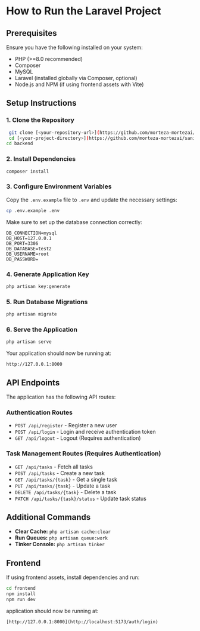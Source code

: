 # How to Run the Laravel Project

## Prerequisites
Ensure you have the following installed on your system:

- PHP (>=8.0 recommended)
- Composer
- MySQL
- Laravel (installed globally via Composer, optional)
- Node.js and NPM (if using frontend assets with Vite)

## Setup Instructions

### 1. Clone the Repository
```bash
 git clone [<your-repository-url>](https://github.com/morteza-mortezai/sanikar)
 cd [<your-project-directory>](https://github.com/morteza-mortezai/sanikar)
cd backend
```

### 2. Install Dependencies
```bash
composer install
```

### 3. Configure Environment Variables
Copy the `.env.example` file to `.env` and update the necessary settings:
```bash
cp .env.example .env
```
Make sure to set up the database connection correctly:
```env
DB_CONNECTION=mysql
DB_HOST=127.0.0.1
DB_PORT=3306
DB_DATABASE=test2
DB_USERNAME=root
DB_PASSWORD=
```

### 4. Generate Application Key
```bash
php artisan key:generate
```

### 5. Run Database Migrations
```bash
php artisan migrate
```


### 6. Serve the Application
```bash
php artisan serve
```
Your application should now be running at:
```
http://127.0.0.1:8000
```

## API Endpoints
The application has the following API routes:

### Authentication Routes
- `POST /api/register` - Register a new user
- `POST /api/login` - Login and receive authentication token
- `GET /api/logout` - Logout (Requires authentication)

### Task Management Routes (Requires Authentication)
- `GET /api/tasks` - Fetch all tasks
- `POST /api/tasks` - Create a new task
- `GET /api/tasks/{task}` - Get a single task
- `PUT /api/tasks/{task}` - Update a task
- `DELETE /api/tasks/{task}` - Delete a task
- `PATCH /api/tasks/{task}/status` - Update task status

## Additional Commands
- **Clear Cache:** `php artisan cache:clear`
- **Run Queues:** `php artisan queue:work`
- **Tinker Console:** `php artisan tinker`

## Frontend  
If using frontend assets, install dependencies and run:
```bash
cd frontend
npm install
npm run dev
```

 application should now be running at:
```
[http://127.0.0.1:8000](http://localhost:5173/auth/login)
```

